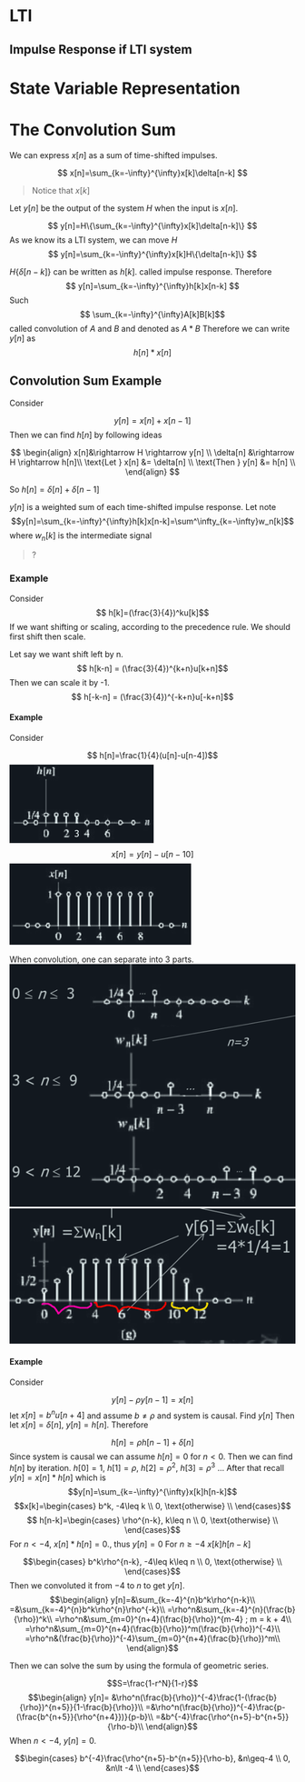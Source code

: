# LTI 

## Impulse Response if LTI system

# State Variable Representation

# The Convolution Sum
We can express $x[n]$ as a sum of time-shifted impulses.

$$
x[n]=\sum_{k=-\infty}^{\infty}x[k]\delta[n-k]
$$
> Notice that $x[k]$ 

Let $y[n]$ be the output of the system $H$ when the input is $x[n]$.

$$
y[n]=H\{\sum_{k=-\infty}^{\infty}x[k]\delta[n-k]\}
$$
As we know its a LTI system, we can move $H$
$$
y[n]=\sum_{k=-\infty}^{\infty}x[k]H\{\delta[n-k]\}
$$

$H{\{\delta[n-k]\}}$ can be written as $h[k]$. called impulse response. Therefore 
$$
y[n]=\sum_{k=-\infty}^{\infty}h[k]x[n-k]
$$
Such $$ \sum_{k=-\infty}^{\infty}A[k]B[k]$$
called convolution of $A$ and $B$ and denoted as $A*B$
Therefore we can write $y[n]$ as 
$$h[n]*x[n]$$

## Convolution Sum Example
Consider   

$$y[n] = x[n] + x[n-1]$$
Then we can find $h[n]$ by following ideas

$$ \begin{align} 
x[n]&\rightarrow H \rightarrow y[n] \\
\delta[n] &\rightarrow H \rightarrow h[n]\\
\text{Let } x[n] &= \delta[n] \\
\text{Then } y[n] &= h[n] \\
\end{align} $$

So $h[n]=\delta[n]+\delta[n-1]$

$y[n]$ is a weighted sum of each time-shifted impulse response.
Let note 
$$y[n]=\sum_{k=-\infty}^{\infty}h[k]x[n-k]=\sum^\infty_{k=-\infty}w_n[k]$$
where $w_n[k]$ is the intermediate signal
> ?
### Example
Consider 
$$ h[k]=(\frac{3}{4})^ku[k]$$
If we want shifting or scaling, according to the precedence rule. We should first shift then scale. 

Let say we want shift left by n.
$$ h[k-n] = (\frac{3}{4})^{k+n}u[k+n]$$
Then we can scale it by -1.
$$ h[-k-n] = (\frac{3}{4})^{-k+n}u[-k+n]$$

#### Example
Consider 

$$ h[n]=\frac{1}{4}(u[n]-u[n-4])$$ 
![](attachs/Pasted%20image%2020240923173012.png)
$$x[n]=y[n]-u[n-10]$$
![](attachs/Pasted%20image%2020240923173033.png)

When convolution, one can separate into 3 parts.
![](attachs/Pasted%20image%2020240923175531.png)
![](attachs/Pasted%20image%2020240923175831.png)

#### Example
Consider 

$$y[n]-\rho y[n-1]=x[n]$$
let $x[n]=b^nu[n+4]$ and assume $b\neq\rho$ and system is causal.
Find $y[n]$
Then let $x[n]=\delta[n]$, $y[n]=h[n]$.
Therefore

$$ h[n]=\rho h[n-1]+\delta[n] $$ Since system is causal we can assume $h[n]=0$ for $n<0$.
Then we can find $h[n]$ by iteration.
$h[0]=1$, $h[1]=\rho$, $h[2]=\rho^2$, $h[3]=\rho^3$ ...
After that recall $y[n]=x[n]*h[n]$ which is
$$y[n]=\sum_{k=-\infty}^{\infty}x[k]h[n-k]$$
$$x[k]=\begin{cases}
b^k, -4\leq k \\
0, \text{otherwise} \\
\end{cases}$$
$$ h[n-k]=\begin{cases}
\rho^{n-k}, k\leq n \\
0, \text{otherwise} \\
\end{cases}$$
For $n<-4$, $x[n]*h[n]=0$., thus $y[n]=0$
For $n\geq-4$ $x[k]h[n-k]$

$$\begin{cases}
b^k\rho^{n-k}, -4\leq k\leq n \\
0, \text{otherwise} \\
\end{cases}$$
Then we convoluted it from $-4$ to $n$ to get $y[n]$.
$$\begin{align}
y[n]=&\sum_{k=-4}^{n}b^k\rho^{n-k}\\
=&\sum_{k=-4}^{n}b^k\rho^{n}\rho^{-k}\\
=\rho^n&\sum_{k=-4}^{n}(\frac{b}{\rho})^k\\
=\rho^n&\sum_{m=0}^{n+4}(\frac{b}{\rho})^{m-4}
; m = k + 4\\ 
=\rho^n&\sum_{m=0}^{n+4}(\frac{b}{\rho})^m(\frac{b}{\rho})^{-4}\\
=\rho^n&(\frac{b}{\rho})^{-4}\sum_{m=0}^{n+4}(\frac{b}{\rho})^m\\
\end{align}$$

Then we can solve the sum by using the formula of geometric series.

$$S=\frac{1-r^N}{1-r}$$
$$\begin{align}
y[n]=
&\rho^n(\frac{b}{\rho})^{-4}\frac{1-(\frac{b}{\rho})^{n+5}}{1-\frac{b}{\rho}}\\
=&\rho^n(\frac{b}{\rho})^{-4}\frac{p-(\frac{b^{n+5}}{\rho^{n+4}})}{p-b}\\
=&b^{-4}\frac{\rho^{n+5}-b^{n+5}}{\rho-b}\\
\end{align}$$
When $n \lt -4$, $y[n]=0$.

$$\begin{cases}
b^{-4}\frac{\rho^{n+5}-b^{n+5}}{\rho-b}, &n\geq-4 \\
0, &n\lt -4 \\
\end{cases}$$


